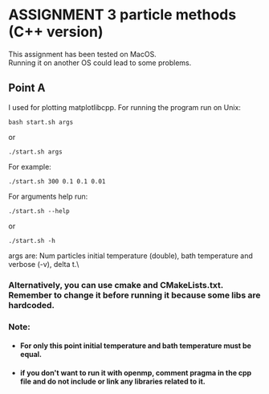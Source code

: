 # ASSIGNMENT 3 particle methods (C++ version)
This assignment has been tested on MacOS.\
Running it on another OS could lead to some problems.  
## Point A
I used for plotting matplotlibcpp.
For running the program run on Unix:
```shell
bash start.sh args
```
or 
```shell
./start.sh args
```
For example:
```shell
./start.sh 300 0.1 0.1 0.01
```
For arguments help run:
```shell
./start.sh --help 
```
or
```shell
./start.sh -h
```
args are: Num particles initial temperature (double), bath temperature and verbose (-v), delta t.\
### Alternatively, you can use cmake and CMakeLists.txt. Remember to change it before running it because some libs are hardcoded. 
### Note: 
- #### For only this point initial temperature and bath temperature must be equal. 
- #### if you don't want to run it with openmp, comment pragma in the cpp file and do not include or link any libraries related to it.




